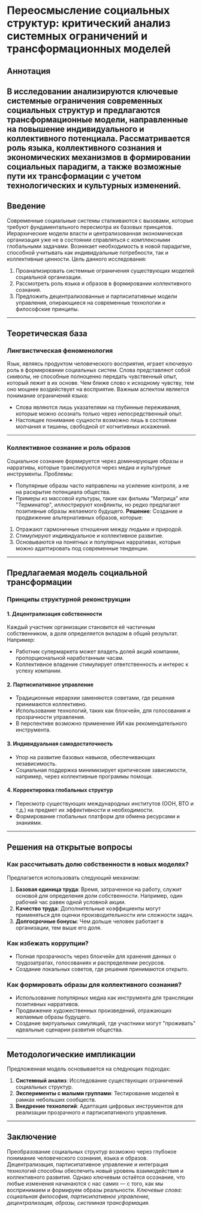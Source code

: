 # Переосмысление социальных структур: критический анализ системных ограничений и трансформационных моделей
## Аннотация
В исследовании анализируются ключевые системные ограничения современных социальных структур и предлагаются трансформационные модели, направленные на повышение индивидуального и коллективного потенциала. Рассматривается роль языка, коллективного сознания и экономических механизмов в формировании социальных парадигм, а также возможные пути их трансформации с учетом технологических и культурных изменений.
---
## Введение
Современные социальные системы сталкиваются с вызовами, которые требуют фундаментального пересмотра их базовых принципов. Иерархические модели власти и централизованная экономическая организация уже не в состоянии справляться с комплексными глобальными задачами. Возникает необходимость в новой парадигме, способной учитывать как индивидуальные потребности, так и коллективные ценности.
Цель данного исследования:
1. Проанализировать системные ограничения существующих моделей социальной организации.
2. Рассмотреть роль языка и образов в формировании коллективного сознания.
3. Предложить децентрализованные и партисипативные модели управления, опирающиеся на современные технологии и философские принципы.
---
## Теоретическая база
### Лингвистическая феноменология
Язык, являясь продуктом человеческого восприятия, играет ключевую роль в формировании социальных систем. Слова представляют собой символы, не способные полноценно передать чувственный опыт, который лежит в их основе. Чем ближе слово к исходному чувству, тем оно мощнее воздействует на восприятие.
Важным аспектом является понимание ограничений языка:
- Слова являются лишь указателями на глубинные переживания, которые можно осознать только через непосредственный опыт.
- Настоящее понимание сущности возможно лишь в состоянии молчания и тишины, свободной от когнитивных искажений.
---
### Коллективное сознание и роль образов
Социальное сознание формируется через доминирующие образы и нарративы, которые транслируются через медиа и культурные инструменты. Проблемы:
- Популярные образы часто направлены на усиление контроля, а не на раскрытие потенциала общества.
- Примеры из массовой культуры, такие как фильмы "Матрица" или "Терминатор", иллюстрируют конфликты, но редко предлагают позитивные образы желаемого будущего.
**Решение**: Создание и продвижение альтернативных образов, которые:
1. Отражают гармоничные отношения между людьми и природой.
2. Стимулируют индивидуальное и коллективное развитие.
3. Основываются на понятных и популярных нарративах, которые можно адаптировать под современные тенденции.
---
## Предлагаемая модель социальной трансформации
### Принципы структурной реконструкции
#### 1. Децентрализация собственности
Каждый участник организации становится её частичным собственником, а доля определяется вкладом в общий результат. Например:
- Работник супермаркета может владеть долей акций компании, пропорциональной наработанным часам.
- Коллективное владение стимулирует ответственность и интерес к успеху компании.
#### 2. Партисипативное управление
- Традиционные иерархии заменяются советами, где решения принимаются коллективно.
- Использование технологий, таких как блокчейн, для голосования и прозрачности управления.
- В перспективе возможно применение ИИ как рекомендательного инструмента.
#### 3. Индивидуальная самодостаточность
- Упор на развитие базовых навыков, обеспечивающих независимость.
- Социальная поддержка минимизирует критические зависимости, например, через коллективные программы помощи.
#### 4. Корректировка глобальных структур
- Пересмотр существующих международных институтов (ООН, ВТО и т.д.) на предмет их эффективности и необходимости.
- Формирование глобальных платформ для обмена ресурсами и знаниями.
---
## Решения на открытые вопросы
### Как рассчитывать долю собственности в новых моделях?
Предлагается использовать следующий механизм:
1. **Базовая единица труда**: Время, затраченное на работу, служит основой для определения доли собственности. Например, один рабочий час равен одной условной акции.
2. **Качество труда**: Дополнительные коэффициенты могут применяться для оценки производительности или сложности задач.
3. **Долгосрочные бонусы**: Чем дольше человек работает в организации, тем выше его доля.
### Как избежать коррупции?
- Полная прозрачность через блокчейн для хранения данных о трудозатратах, голосованиях и распределении ресурсов.
- Создание локальных советов, где решения принимаются открыто.
### Как формировать образы для коллективного сознания?
- Использование популярных медиа как инструмента для трансляции позитивных нарративов.
- Продвижение художественных произведений, отражающих желаемые образы будущего.
- Создание виртуальных симуляций, где участники могут "проживать" идеальные сценарии развития общества.
---
## Методологические импликации
Предложенная модель основывается на следующих подходах:
1. **Системный анализ**: Исследование существующих ограничений социальных структур.
2. **Эксперименты с малыми группами**: Тестирование моделей в рамках небольших сообществ.
3. **Внедрение технологий**: Адаптация цифровых инструментов для реализации прозрачного и партисипативного управления.
---
## Заключение
Преобразование социальных структур возможно через глубокое понимание человеческого сознания, языка и образов. Децентрализация, партисипативное управление и интеграция технологий способны обеспечить новый уровень взаимодействия и коллективного развития. Однако ключевым остаётся осознание, что любые изменения начинаются с нас самих — с того, как мы воспринимаем и формируем образы реальности.
*Ключевые слова: социальная философия, партисипативное управление, децентрализация, образы, системная трансформация.*
